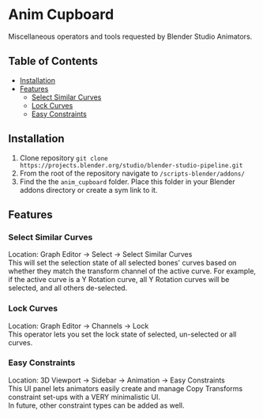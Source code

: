 # Anim Cupboard

Miscellaneous operators and tools requested by Blender Studio Animators.

## Table of Contents
- [Installation](#installation)
- [Features](#features)
    - [Select Similar Curves](#select-similar-curves)
    - [Lock Curves](#lock-curves)
    - [Easy Constraints](#easy-constraints)

## Installation
1. Clone repository `git clone https://projects.blender.org/studio/blender-studio-pipeline.git`
2. From the root of the repository navigate to `/scripts-blender/addons/` 
3. Find the the `anim_cupboard` folder. Place this folder in your Blender addons directory or create a sym link to it.

## Features
### Select Similar Curves

Location: Graph Editor -> Select -> Select Similar Curves  
This will set the selection state of all selected bones' curves based on whether they match the transform channel of the active curve. For example, if the active curve is a Y Rotation curve, all Y Rotation curves will be selected, and all others de-selected.

### Lock Curves

Location: Graph Editor -> Channels -> Lock  
This operator lets you set the lock state of selected, un-selected or all curves.

### Easy Constraints

Location: 3D Viewport -> Sidebar -> Animation -> Easy Constraints  
This UI panel lets animators easily create and manage Copy Transforms constraint set-ups with a VERY minimalistic UI.  
In future, other constraint types can be added as well.  
